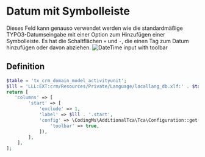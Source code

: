 # Datum mit Symbolleiste

Dieses Feld kann genauso verwendet werden wie die standardmäßige TYPO3-Datumseingabe mit einer Option zum Hinzufügen einer Symbolleiste. Es hat die Schaltflächen `+` und `-`, die einen Tag zum Datum hinzufügen oder davon abziehen.
![DateTime input with toolbar](https://www.coding.ms/fileadmin/extensions/additional_tca/current/Documentation/Images/Date.png)


## Definition

```php
$table = 'tx_crm_domain_model_activityunit';
$lll = 'LLL:EXT:crm/Resources/Private/Language/locallang_db.xlf:' . $table;
return [
   'columns' => [
        'start' => [
            'exclude' => 1,
            'label' => $lll . '.start',
            'config' => \CodingMs\AdditionalTca\Tca\Configuration::get('date', true, false, '', [
                'toolbar' => true,
            ]),
        ],
    ],
];
```
